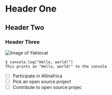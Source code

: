 # Header One
## Header Two
### Header Three
![Image of Yaktocat](https://octodex.github.com/images/yaktocat.png)
```
$ console.log("Hello, world!")
This prints an "Hello, world!" to the console
```
- [ ] Participate in Allinafrica
- [ ] Pick an open source project
- [ ] Contribute to open source projec
